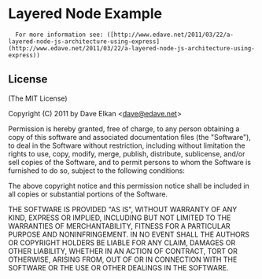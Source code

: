 
# Layered Node Example

      For more information see: ([http://www.edave.net/2011/03/22/a-layered-node-js-architecture-using-express](http://www.edave.net/2011/03/22/a-layered-node-js-architecture-using-express))

## License 

(The MIT License)

Copyright (C) 2011 by Dave Elkan &lt;dave@edave.net&gt;

Permission is hereby granted, free of charge, to any person obtaining a copy
of this software and associated documentation files (the "Software"), to deal
in the Software without restriction, including without limitation the rights
to use, copy, modify, merge, publish, distribute, sublicense, and/or sell
copies of the Software, and to permit persons to whom the Software is
furnished to do so, subject to the following conditions:

The above copyright notice and this permission notice shall be included in
all copies or substantial portions of the Software.

THE SOFTWARE IS PROVIDED "AS IS", WITHOUT WARRANTY OF ANY KIND, EXPRESS OR
IMPLIED, INCLUDING BUT NOT LIMITED TO THE WARRANTIES OF MERCHANTABILITY,
FITNESS FOR A PARTICULAR PURPOSE AND NONINFRINGEMENT. IN NO EVENT SHALL THE
AUTHORS OR COPYRIGHT HOLDERS BE LIABLE FOR ANY CLAIM, DAMAGES OR OTHER
LIABILITY, WHETHER IN AN ACTION OF CONTRACT, TORT OR OTHERWISE, ARISING FROM,
OUT OF OR IN CONNECTION WITH THE SOFTWARE OR THE USE OR OTHER DEALINGS IN
THE SOFTWARE.